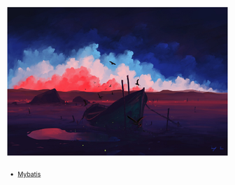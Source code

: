 

<div align="center"><img width="600" height="340" src="https://github.com/NTFSk/JavaLearning/blob/master/pictures/readme_pictrues/wallhaven-13mk9v.jpg"/></div>
<br>

* [Mybatis](https://github.com/NTFSk/JavaLearning/tree/master/source/Mybatis)
